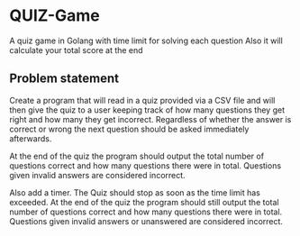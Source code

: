 # QUIZ-Game
A quiz game in Golang with time limit for solving each question
Also it will calculate your total score at the end

## Problem statement

Create a program that will read in a quiz provided via a CSV file and will then give the quiz to a user keeping track of how many questions they get right and how many they get incorrect. Regardless of whether the answer is correct or wrong the next question should be asked immediately afterwards.

At the end of the quiz the program should output the total number of questions correct and how many questions there were in total. Questions given invalid answers are considered incorrect.

Also add a timer. The Quiz should stop as soon as the time limit has exceeded. At the end of the quiz the program should still output the total number of questions correct and how many questions there were in total. Questions given invalid answers or unanswered are considered incorrect.

